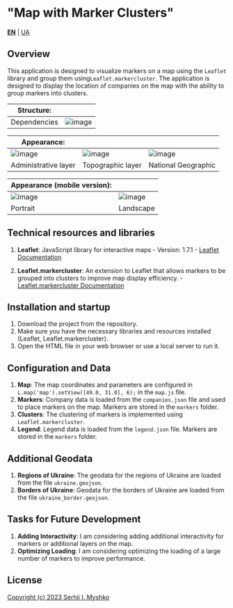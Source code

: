 # "Map with Marker Clusters"

**[EN](https://github.com/sergeiown/Map_with_Marker_Clusters/blob/main/README.md)**  |  [UA](https://github.com/sergeiown/Map_with_Marker_Clusters/blob/main/README-UA.md)

## Overview

This application is designed to visualize markers on a map using the `Leaflet` library and group them using`Leaflet.markercluster`. The application is designed to display the location of companies on the map with the ability to group markers into clusters.

| Structure:  ||
| --- | --- |
| Dependencies | ![image](https://github.com/sergeiown/Map_with_Marker_Clusters/assets/112722061/e4283e95-2d3e-4fef-8259-eeb4c57a688e) |

| Appearance:  |||
| --- | --- | --- |
| ![image](https://github.com/sergeiown/Map_with_Marker_Clusters/assets/112722061/7fa9ef7c-a2d3-4cd4-90b2-dfe4738caf77) | ![image](https://github.com/sergeiown/Map_with_Marker_Clusters/assets/112722061/608e1645-474b-4924-8db6-72fbc7034d18) | ![image](https://github.com/sergeiown/Map_with_Marker_Clusters/assets/112722061/7aec0145-110a-4189-8e8f-47bfcbb015cf) |
| Administrative layer                  | Topographic layer                      | National Geographic |

| Appearance (mobile version):  ||
| --- | --- |
| ![image](https://github.com/sergeiown/Map_with_Marker_Clusters/assets/112722061/f9916191-fd1d-4c1e-a234-8875793212f2) | ![image](https://github.com/sergeiown/Map_with_Marker_Clusters/assets/112722061/b091f384-7feb-43b9-b4df-e87c7718291d) |
| Portrait | Landscape |

## Technical resources and libraries

1. **Leaflet**: JavaScript library for interactive maps - Version: 1.7.1 - [Leaflet Documentation](https://leafletjs.com/)

2. **Leaflet.markercluster**: An extension to Leaflet that allows markers to be grouped into clusters to improve map display efficiency. - [Leaflet.markercluster Documentation](https://github.com/Leaflet/Leaflet.markercluster)

## Installation and startup

1. Download the project from the repository.
2. Make sure you have the necessary libraries and resources installed (Leaflet, Leaflet.markercluster).
3. Open the HTML file in your web browser or use a local server to run it.

## Configuration and Data

1. **Map**: The map coordinates and parameters are configured in `L.map('map').setView([49.0, 31.0], 6);` in the `map.js` file.
2. **Markers**: Company data is loaded from the `companies.json` file and used to place markers on the map. Markers are stored in the `markers` folder.
3. **Clusters**: The clustering of markers is implemented using `Leaflet.markercluster`.
4. **Legend**: Legend data is loaded from the `legend.json` file. Markers are stored in the `markers` folder.

## Additional Geodata

1. **Regions of Ukraine**: The geodata for the regions of Ukraine are loaded from the file `ukraine.geojson`.
2. **Borders of Ukraine**: Geodata for the borders of Ukraine are loaded from the file `ukraine_border.geojson`.

## Tasks for Future Development

1. **Adding Interactivity**: I am considering adding additional interactivity for markers or additional layers on the map.
2. **Optimizing Loading**: I am considering optimizing the loading of a large number of markers to improve performance.

## License

[Copyright (c) 2023 Serhii I. Myshko](https://github.com/sergeiown/Map_with_Marker_Clusters/blob/main/LICENSE)

